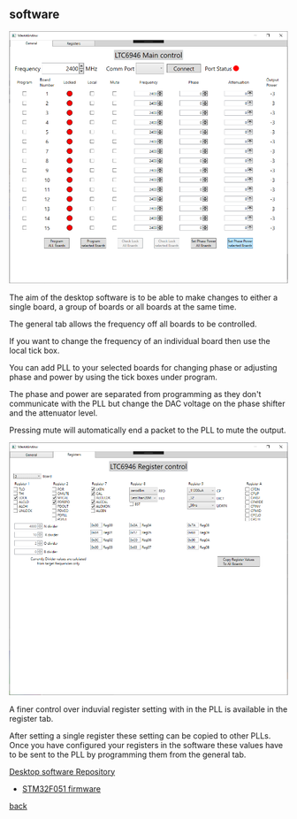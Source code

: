 ## software
![Desktop Software](../images/software_general.png)

The aim of the desktop software is to be able to make changes to either a single board, a group of boards or all boards at the same time.

The general tab allows the frequency off all boards to be controlled.

If you want to change the frequency of an individual board then use the local tick box.

You can add PLL to your selected boards for changing phase or adjusting phase  and power by using the tick boxes under program.

The phase and power are separated from programming as they don't communicate with the PLL but change the DAC voltage on the phase shifter and the attenuator level.

Pressing mute will automatically end a packet to the PLL to mute the output.

![Desktop Software](../images/software_registers.png)

A finer control over induvial register setting with in the PLL is available in the register tab.

After setting a single register these setting can be copied to other PLLs. Once you have configured your registers in the software these values have to be sent to the PLL by programming them from the general tab.

[Desktop software Repository](https://github.com/adrian-mckernan/Software/tree/main/LTC6946)


- [STM32F051 firmware](embedded_software.html)

[back](../)
